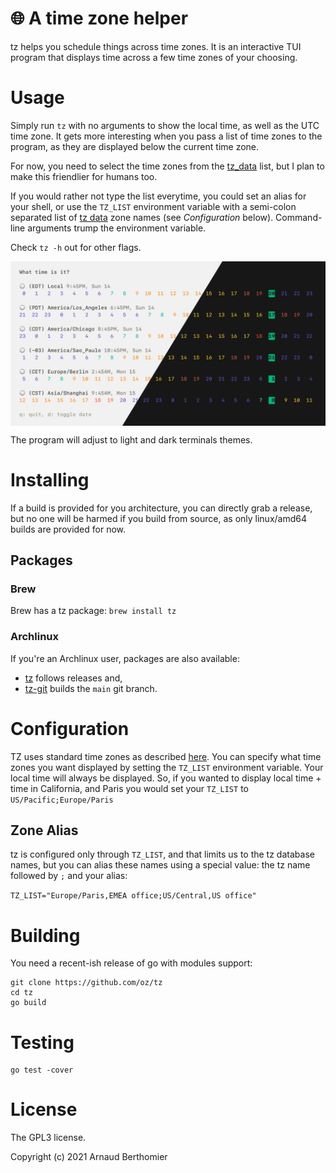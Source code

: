 # 🌐 A time zone helper

tz helps you schedule things across time zones. It is an interactive TUI
program that displays time across a few time zones of your choosing.


# Usage

Simply run `tz` with no arguments to show the local time, as well as the
UTC time zone. It gets more interesting when you pass a list of time
zones to the program, as they are displayed below the current time zone.

For now, you need to select the time zones from the [tz_data][tzdata]
list, but I plan to make this friendlier for humans too.

If you would rather not type the list everytime, you could set an alias
for your shell, or use the `TZ_LIST` environment variable with a
semi-colon separated list of [tz data][tzdata] zone names (see
*Configuration* below). Command-line arguments trump the environment
variable.

Check `tz -h` out for other flags.

<p align="center">
<img align="center" src="./docs/tz.png" />
</p>

The program will adjust to light and dark terminals themes.

[tzdata]: https://en.wikipedia.org/wiki/List_of_tz_database_time_zones


# Installing

If a build is provided for you architecture, you can directly grab a
release, but no one will be harmed if you build from source, as only
linux/amd64 builds are provided for now.

## Packages

### Brew

Brew has a tz package: `brew install tz`

### Archlinux

If you're an Archlinux user, packages are also available:

  - [tz][tz-arch] follows releases and,
  - [tz-git][tz-arch-git] builds the `main` git branch.

[tz-arch]: https://aur.archlinux.org/packages/tz
[tz-arch-git]: https://aur.archlinux.org/packages/tz-git


# Configuration

TZ uses standard time zones as described
[here](https://en.wikipedia.org/wiki/List_of_tz_database_time_zones).
You can specify what time zones you want displayed by setting the
`TZ_LIST` environment variable. Your local time will always be
displayed. So, if you wanted to display local time + time in
California, and Paris you would set your `TZ_LIST` to
`US/Pacific;Europe/Paris`

## Zone Alias

tz is configured only through `TZ_LIST`, and that limits us to the tz
database names, but you can alias these names using a special value: the
tz name followed by `;` and your alias:

`TZ_LIST="Europe/Paris,EMEA office;US/Central,US office"`

# Building

You need a recent-ish release of go with modules support:

```
git clone https://github.com/oz/tz
cd tz
go build
```


# Testing

```
go test -cover
```


# License

The GPL3 license.

Copyright (c) 2021 Arnaud Berthomier
